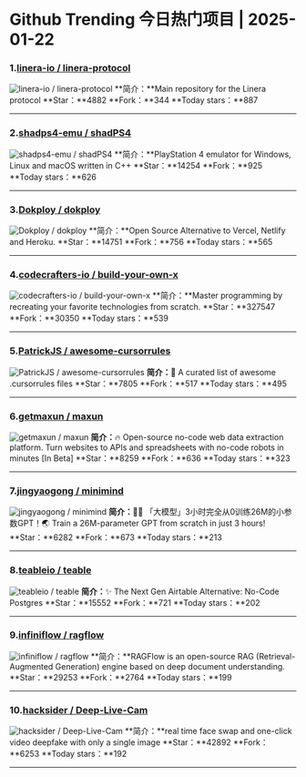# Github Trending 今日热门项目 | 2025-01-22
### 1.[linera-io / linera-protocol](https://github.com/linera-io/linera-protocol)

![linera-io / linera-protocol](https://opengraph.githubassets.com/89037f06ab886412581f1b873e8a4642d031585e391ea01bed8a55217dbcfc91/linera-io/linera-protocol)
**简介：**Main repository for the Linera protocol
**Star：**4882
**Fork：**344
**Today stars：**887

---

### 2.[shadps4-emu / shadPS4](https://github.com/shadps4-emu/shadPS4)

![shadps4-emu / shadPS4](https://opengraph.githubassets.com/1326a5e7b8a6f96985872e7a6250cd6adec9865d90df88c2d2c627acf5696844/shadps4-emu/shadPS4)
**简介：**PlayStation 4 emulator for Windows, Linux and macOS written in C++
**Star：**14254
**Fork：**925
**Today stars：**626

---

### 3.[Dokploy / dokploy](https://github.com/Dokploy/dokploy)

![Dokploy / dokploy](https://opengraph.githubassets.com/d8e34a5d4438172e61fe81e29aee8a32213bd8fc5db85176735e69387dc18eec/Dokploy/dokploy)
**简介：**Open Source Alternative to Vercel, Netlify and Heroku.
**Star：**14751
**Fork：**756
**Today stars：**565

---

### 4.[codecrafters-io / build-your-own-x](https://github.com/codecrafters-io/build-your-own-x)

![codecrafters-io / build-your-own-x](https://opengraph.githubassets.com/c62d302f153fbe61fd8e7c9767872d2433ee1961f236a88c908df9c744ac4c9f/codecrafters-io/build-your-own-x)
**简介：**Master programming by recreating your favorite technologies from scratch.
**Star：**327547
**Fork：**30350
**Today stars：**539

---

### 5.[PatrickJS / awesome-cursorrules](https://github.com/PatrickJS/awesome-cursorrules)

![PatrickJS / awesome-cursorrules](https://opengraph.githubassets.com/748085cf2658607f199d163abfeb5e376338f125ba0908d43d9b925363d99d60/PatrickJS/awesome-cursorrules)
**简介：**📄 A curated list of awesome .cursorrules files
**Star：**7805
**Fork：**517
**Today stars：**495

---

### 6.[getmaxun / maxun](https://github.com/getmaxun/maxun)

![getmaxun / maxun](https://opengraph.githubassets.com/5bc20e063397ff33bd57e2172ae6d5ed9196a58b3a974fec466bfd525281c842/getmaxun/maxun)
**简介：**🔥 Open-source no-code web data extraction platform. Turn websites to APIs and spreadsheets with no-code robots in minutes [In Beta]
**Star：**8259
**Fork：**636
**Today stars：**323

---

### 7.[jingyaogong / minimind](https://github.com/jingyaogong/minimind)

![jingyaogong / minimind](https://opengraph.githubassets.com/6bec761394765ab1fa419149b9034018962c05b142f9516242ba781e28ce5d9c/jingyaogong/minimind)
**简介：**🚀🚀 「大模型」3小时完全从0训练26M的小参数GPT！🌏 Train a 26M-parameter GPT from scratch in just 3 hours!
**Star：**6282
**Fork：**673
**Today stars：**213

---

### 8.[teableio / teable](https://github.com/teableio/teable)

![teableio / teable](https://repository-images.githubusercontent.com/560299175/c5166694-8a98-4e19-91f6-09c3d73cb46c)
**简介：**✨ The Next Gen Airtable Alternative: No-Code Postgres
**Star：**15552
**Fork：**721
**Today stars：**202

---

### 9.[infiniflow / ragflow](https://github.com/infiniflow/ragflow)

![infiniflow / ragflow](https://opengraph.githubassets.com/303bb2c47d4d85e3e5236e71aa69ca38018a397f3071595503d9171e841f72ae/infiniflow/ragflow)
**简介：**RAGFlow is an open-source RAG (Retrieval-Augmented Generation) engine based on deep document understanding.
**Star：**29253
**Fork：**2764
**Today stars：**199

---

### 10.[hacksider / Deep-Live-Cam](https://github.com/hacksider/Deep-Live-Cam)

![hacksider / Deep-Live-Cam](https://opengraph.githubassets.com/875de6600e4ed333e7b0a39ae3c6c5178a3356e84f49010f5eb4f74cff71872a/hacksider/Deep-Live-Cam)
**简介：**real time face swap and one-click video deepfake with only a single image
**Star：**42892
**Fork：**6253
**Today stars：**192

---

